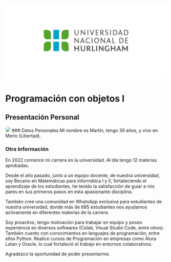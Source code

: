 ![Logo UNAHUR](./UNAHUR.png)

# Programación con objetos I
## Presentación Personal
<img src="https://github.com/user-attachments/assets/397e6f4d-27bf-4a50-92ce-844c70a0adc2" style="border-radius: 90%;" width="100">
### Datos Personales
Mi nombre es Martín, tengo 39 años, y vivo en Merlo (Libertad).


### Otra Información
En 2022 comencé mi carrera en la universidad. Al día tengo 12 materias aprobadas. 

Desde el año pasado, junto a un equipo docente, de nuestra universidad, soy Becario en Matemáticas para informática I y II, fortaleciendo el aprendizaje de los estudiantes, he tenido la satisfacción de guiar a mis pares en sus primeros pasos en esta apasionante disciplina. 

También cree una comunidad en WhatsApp exclusiva para estudiantes de nuestra universidad, donde más de 685 estudiantes nos ayudamos activamente en diferentes materias de la carrera.

Soy proactivo, tengo motivación para trabajar en equipo y poseo experiencia en diversos softwares (Colab, Visual Studio Code, entre otros). También cuento con conocimientos en lenguajes de programación, entre ellos Python. Realice cursos de Programación en empresas como Alura Latan y Oracle, lo cual fortaleció el trabajo en entornos colaborativos.

Agradezco la oportunidad de poder presentarme.

